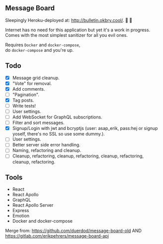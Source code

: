 ## Message Board

Sleepingly Heroku-deployed at: http://bulletin.okbry.cool/. 🐌 🚀

Internet has no need for this application but yet it's a work in progress.
Comes with the most simplest sanitizer for all you evil ones.

Requires `Docker` and `docker-compose`,  
do `docker-compose` and you're up.

## Todo

- [x] Message grid cleanup.
- [x] "Vote" for removal.
- [x] Add comments.
- [ ] "Pagination".
- [x] Tag posts.
- [ ] Write tests!
- [ ] User settings.
- [ ] Add WebSocket for GraphQL subscriptions.
- [ ] Filter and sort messages.
- [x] Signup/Login with jwt and bcryptjs (user: asap_erik, pass:hej or signup yoself, there's no SSL so use some dummy.).
- [ ] User settings.
- [ ] Better server side error handling.
- [ ] Naming, refactoring and cleanup.
- [ ] Cleanup, refactoring, cleanup, refactoring, cleanup, refactoring, cleanup, refactoring.

## Tools

- React
- React Apollo
- GraphQL
- React Apollo Server
- Express
- Emotion
- Docker and docker-compose

Merge from: https://github.com/duerdod/message-board-old
AND https://gitlab.com/erikpehrers/message-board-api
